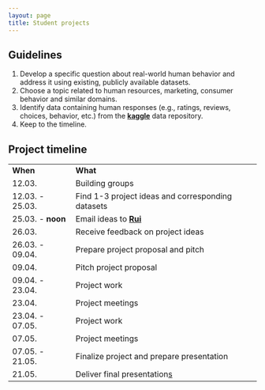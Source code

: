 ```yaml
---
layout: page
title: Student projects
---
```


## Guidelines

1. Develop a specific question about real-world human behavior and address it using existing, publicly available datasets.
2. Choose a topic related to human resources, marketing, consumer behavior and similar domains.
3. Identify data containing human responses (e.g., ratings, reviews, choices, behavior, etc.) from the <a href="https://www.kaggle.com/datasets"><b>kaggle</b></a> data repository.
4. Keep to the timeline.

## Project timeline

<table cellspacing="0" cellpadding="0">
  <tr>
    <td ><b>When</b></td>
    <td ><b>What</b></td>
  </tr>
  <tr>
    <td>12.03.</td>
    <td>Building groups</td>
  </tr>
  <tr>
    <td>12.03. - 25.03.</td>
    <td>Find 1-3 project ideas and corresponding datasets</td>
  </tr>
  <tr>
    <td >25.03. - <b>noon</b></td>
    <td>Email ideas to <a href="mailto:rui.mata@unibas.ch?subject=Student project ideas"><b>Rui</b></a></td>
  </tr>
  <tr>
    <td >26.03.</td>
    <td>Receive feedback on project ideas</td>
  </tr>
  <tr>
    <td >26.03. - 09.04.</td>
    <td>Prepare project proposal and pitch</td>
  </tr>
  <tr>
    <td >09.04.</td>
    <td>Pitch project proposal</td>
  </tr>
  <tr>
    <td >09.04. - 23.04.</td>
    <td>Project work</td>
  </tr>
  <tr>
    <td >23.04.</td>
    <td>Project meetings</td>
  </tr>
  <tr>
    <td >23.04. - 07.05.</td>
    <td>Project work</td>
  </tr>
  <tr>
    <td >07.05.</td>
    <td>Project meetings</td>
  </tr>
  <tr>
    <td >07.05. - 21.05.</td>
    <td>Finalize project and prepare presentation</td>
  </tr>
  <tr>
    <td >21.05.</td>
    <td>Deliver final presentation<u>s</></td>
  </tr>
</table>

